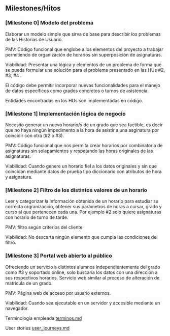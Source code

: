 ## Milestones/Hitos

### [Milestone 0] Modelo del problema

Elaborar un modelo simple que sirva de base para describir los problemas de las Historias de Usuario.

PMV: Código funcional que englobe a los elementos del proyecto a trabajar permitiendo de organización de horarios sin superposición de asignaturas.

Viabilidad: Presentar una lógica y elementos de un problema de forma que se pueda formular una solución para el problema presentado en las HUs #2, #3, #4 .

El código debe permitir incorporar nuevas funcionalidades para el manejo de datos específicos como grados concretos o turnos de asistencia.

Entidades encontradas en los HUs son implementadas en código.

### [Milestone 1] Implementación lógica de negocio
Necesito generar un nuevo horario/s de un grado que sea factible, es decir que no haya ningún impedimento a la hora de asistir a una asginatura por coincidir con otra (#2 o #3). 

PMV: Código funcional que nos permita crear horarios por combinatoria de asignaturas sin solapamientos y respetando las horas originales de las asignaturas.

Viabilidad: Cuando genere un horario fiel a los datos originales y sin que coincidan mediante datos de prueba tipo diccionario con atributos de hora y asignatura.

### [Milestone 2] Filtro de los distintos valores de un horario
Leer y categorizar la información obtenida de un horario para estudiar su correcta orgranización, obtener sus parámetros de horas a cursar, grado y curso al que pertenecen cada una.
Por ejemplo #2 solo quiere asignaturas con horario de turno de tarde.

PMV: filtro según criterios del cliente

Viabilidad: No descarta ningún elemento que cumpla las condiciones del filtro.

### [Milestone 3] Portal web abierto al público
Ofreciendo un servicio a distintos alumnos independientemente del grado como #3 y soportado online, solo buscaría los datos con una dirección a sus respectivos horarios. Servicio web similar al proceso de alteración de matrícula de un grado.

PMV: Página web de acceso por usuario externos. 

Viabilidad: Cuando sea ejecutable en un servidor y accesible mediante un navegador.

Terminología empleada [terminos.md](https://github.com/ChinChainis/Proyecto_Reparahorarios_IV2425/blob/Objetivo-1/docs/terminos.md)

User stories [user_journeys.md](https://github.com/ChinChainis/Proyecto_Reparahorarios_IV2425/blob/Objetivo-1/docs/user_stories.md)
